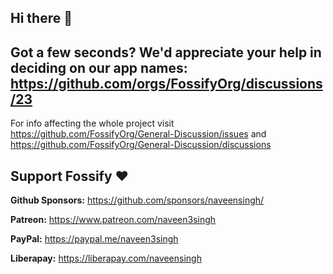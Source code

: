 ## Hi there 👋

## Got a few seconds? We'd appreciate your help in deciding on our app names: https://github.com/orgs/FossifyOrg/discussions/23

For info affecting the whole project visit https://github.com/FossifyOrg/General-Discussion/issues and https://github.com/FossifyOrg/General-Discussion/discussions

## Support Fossify :heart:
**Github Sponsors:** https://github.com/sponsors/naveensingh/

**Patreon:** https://www.patreon.com/naveen3singh

**PayPal:** https://paypal.me/naveen3singh

**Liberapay:** https://liberapay.com/naveensingh
